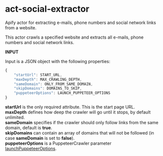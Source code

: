 # act-social-extractor
Apify actor for extracting e-mails, phone numbers and social network links from a website.

This actor crawls a specified website and extracts all e-mails, phone numbers and social network links.

**INPUT**

Input is a JSON object with the following properties:

```javascript
{ 
    "startUrl": START_URL,
    "maxDepth": MAX_CRAWLING_DEPTH,
    "sameDomain": ONLY_FROM_SAME_DOMAIN,
    "skipDomains": DOMAINS_TO_SKIP,
    "puppeteerOptions": LAUNCH_PUPPETEER_OPTIONS
}
```

__startUrl__ is the only required attribute. This is the start page URL.  
__maxDepth__ defines how deep the crawler will go until it stops, by default unlimited.  
__sameDomain__ specifies if the crawler should only follow links from the same domain, default is __true__.  
__skipDomains__ can contain an array of domains that will not be followed (in case __sameDomain__ is set to __false__).  
__puppeteerOptions__ is a PuppeteerCrawler parameter [launchPuppeteerOptions](https://www.apify.com/docs/sdk/apify-runtime-js/latest#LaunchPuppeteerOptions).
